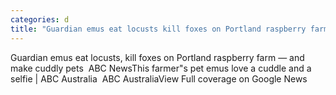 ```yaml
---
categories: d
title: "Guardian emus eat locusts kill foxes on Portland raspberry farm — and make cuddly pets  ABC News"
---
```

Guardian emus eat locusts, kill foxes on Portland raspberry farm — and make cuddly pets&nbsp;&nbsp;ABC NewsThis farmer"s pet emus love a cuddle and a selfie | ABC Australia&nbsp;&nbsp;ABC AustraliaView Full coverage on Google News